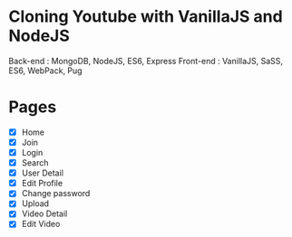 # Cloning Youtube with VanillaJS and NodeJS
Back-end : MongoDB, NodeJS, ES6, Express
Front-end : VanillaJS, SaSS, ES6, WebPack, Pug
# Pages
  - [x] Home
  - [x] Join
  - [x] Login
  - [x] Search
  - [x] User Detail
  - [x] Edit Profile
  - [x] Change password
  - [x] Upload
  - [x] Video Detail
  - [x] Edit Video
